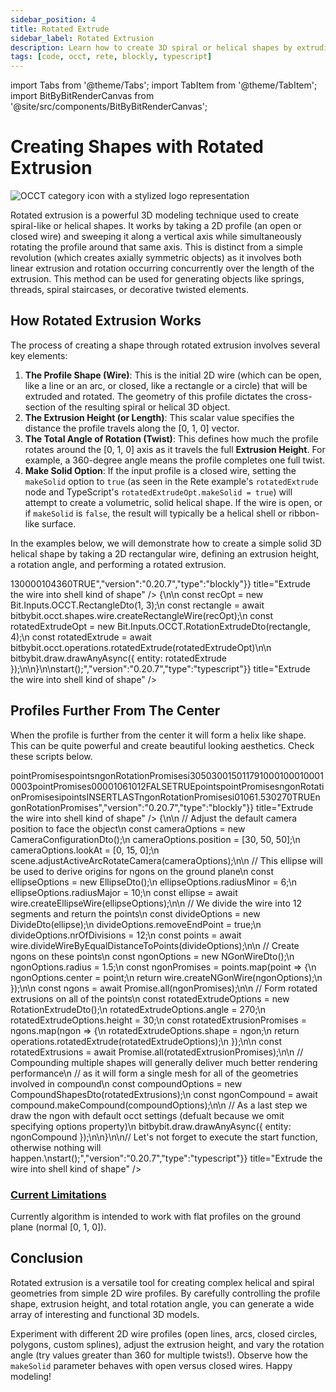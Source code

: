 ```yaml
---
sidebar_position: 4
title: Rotated Extrude
sidebar_label: Rotated Extrusion
description: Learn how to create 3D spiral or helical shapes by extruding a 2D wire profile along an axis while rotating it.
tags: [code, occt, rete, blockly, typescript]
---
```


import Tabs from '@theme/Tabs';
import TabItem from '@theme/TabItem';
import BitByBitRenderCanvas from '@site/src/components/BitByBitRenderCanvas';

# Creating Shapes with Rotated Extrusion

<img 
  class="category-icon-small" 
  src="https://s.bitbybit.dev/assets/icons/white/occt-icon.svg" 
  alt="OCCT category icon with a stylized logo representation" 
  title="OCCT category icon" />

Rotated extrusion is a powerful 3D modeling technique used to create spiral-like or helical shapes. It works by taking a 2D profile (an open or closed wire) and sweeping it along a vertical axis while simultaneously rotating the profile around that same axis. This is distinct from a simple revolution (which creates axially symmetric objects) as it involves both linear extrusion and rotation occurring concurrently over the length of the extrusion. This method can be used for generating objects like springs, threads, spiral staircases, or decorative twisted elements.

## How Rotated Extrusion Works
The process of creating a shape through rotated extrusion involves several key elements:

1.  **The Profile Shape (Wire)**: This is the initial 2D wire (which can be open, like a line or an arc, or closed, like a rectangle or a circle) that will be extruded and rotated. The geometry of this profile dictates the cross-section of the resulting spiral or helical 3D object.
3.  **The Extrusion Height (or Length)**: This scalar value specifies the distance the profile travels along the [0, 1, 0] vector.
4.  **The Total Angle of Rotation (Twist)**: This defines how much the profile rotates around the [0, 1, 0] axis as it travels the full **Extrusion Height**. For example, a 360-degree angle means the profile completes one full twist.
5.  **Make Solid Option**: If the input profile is a closed wire, setting the `makeSolid` option to `true` (as seen in the Rete example's `rotatedExtrude` node and TypeScript's `rotatedExtrudeOpt.makeSolid = true`) will attempt to create a volumetric, solid helical shape. If the wire is open, or if `makeSolid` is `false`, the result will typically be a helical shell or ribbon-like surface.

In the examples below, we will demonstrate how to create a simple solid 3D helical shape by taking a 2D rectangular wire, defining an extrusion height, a rotation angle, and performing a rotated extrusion.

<Tabs>
<TabItem value="rete" label="Rete">
    <BitByBitRenderCanvas
    requireManualStart={true}
    script={{"script":"{\"id\":\"rete-v2-json\",\"nodes\":{\"b81c269e01ad99bf\":{\"id\":\"b81c269e01ad99bf\",\"name\":\"bitbybit.occt.operations.rotatedExtrude\",\"customName\":\"rotated extrude\",\"async\":true,\"drawable\":true,\"data\":{\"genericNodeData\":{\"hide\":false,\"oneOnOne\":false,\"flatten\":0,\"forceExecution\":false},\"height\":4,\"angle\":360,\"makeSolid\":true},\"inputs\":{\"shape\":{\"connections\":[{\"node\":\"3b59b158c5f9e707\",\"output\":\"result\",\"data\":{}}]}},\"position\":[1000.85546875,374.42578125]},\"3b59b158c5f9e707\":{\"id\":\"3b59b158c5f9e707\",\"name\":\"bitbybit.occt.shapes.wire.createRectangleWire\",\"customName\":\"rectangle wire\",\"async\":true,\"drawable\":true,\"data\":{\"genericNodeData\":{\"hide\":false,\"oneOnOne\":false,\"flatten\":0,\"forceExecution\":false},\"width\":1,\"length\":3,\"center\":[0,0,0],\"direction\":[0,1,0]},\"inputs\":{},\"position\":[590.111628276491,367.01635289835633]}}}","version":"0.20.7","type":"rete"}}
    title="Rotated Extrude"
    />
</TabItem>
<TabItem value="blockly" label="Blockly">
  <BitByBitRenderCanvas
    requireManualStart={true}
    script={{"script":"<xml xmlns=\"https://developers.google.com/blockly/xml\"><block type=\"bitbybit.draw.drawAnyAsyncNoReturn\" id=\"BWkO[mpA[k%*`WcS0D-I\" x=\"430\" y=\"269\"><value name=\"Entity\"><block type=\"bitbybit.occt.operations.rotatedExtrude\" id=\"b;GP0xWv4@@%b1+Jjy)*\"><value name=\"Shape\"><block type=\"bitbybit.occt.shapes.wire.createRectangleWire\" id=\"l}c#+NcBzKg2|7~[Wtz2\"><value name=\"Width\"><block type=\"math_number\" id=\"K,;T)c:|m*NX`p/KSL^b\"><field name=\"NUM\">1</field></block></value><value name=\"Length\"><block type=\"math_number\" id=\"kNkAB)J,hXVgVOZREDfF\"><field name=\"NUM\">3</field></block></value><value name=\"Center\"><block type=\"bitbybit.point.pointXYZ\" id=\"gGsDV%R7pEqVUV)]Ak=!\"><value name=\"X\"><block type=\"math_number\" id=\"9pVY4OAE0=K)Jow-RlN`\"><field name=\"NUM\">0</field></block></value><value name=\"Y\"><block type=\"math_number\" id=\"x)/u`9kUBOlNiT:`!/m#\"><field name=\"NUM\">0</field></block></value><value name=\"Z\"><block type=\"math_number\" id=\"rE[P-M97-1wJY.rX8uu2\"><field name=\"NUM\">0</field></block></value></block></value><value name=\"Direction\"><block type=\"bitbybit.vector.vectorXYZ\" id=\"LUEU*S0,;rY]ou)ec|i~\"><value name=\"X\"><block type=\"math_number\" id=\"T+]$#i1C1Xf0qK=},Y}$\"><field name=\"NUM\">0</field></block></value><value name=\"Y\"><block type=\"math_number\" id=\"n@zY(8TAWfo_]gPsc9^7\"><field name=\"NUM\">1</field></block></value><value name=\"Z\"><block type=\"math_number\" id=\"rbwM(a%i8}!~aI!/vgyt\"><field name=\"NUM\">0</field></block></value></block></value></block></value><value name=\"Height\"><block type=\"math_number\" id=\"wLOt8HP9jS_pJ_7[y`aG\"><field name=\"NUM\">4</field></block></value><value name=\"Angle\"><block type=\"math_number\" id=\"idq9Z3%l9Wu!XT1_q|aT\"><field name=\"NUM\">360</field></block></value><value name=\"MakeSolid\"><block type=\"logic_boolean\" id=\"-BD@,[8}Z?2AU*q@~AR7\"><field name=\"BOOL\">TRUE</field></block></value></block></value></block></xml>","version":"0.20.7","type":"blockly"}}
    title="Extrude the wire into shell kind of shape"
    />
</TabItem>
<TabItem value="typescript" label="TypeScript">
<BitByBitRenderCanvas
    requireManualStart={true}
    script={{"script":"const start = async () => {\n\n    const recOpt = new Bit.Inputs.OCCT.RectangleDto(1, 3);\n    const rectangle = await bitbybit.occt.shapes.wire.createRectangleWire(recOpt);\n    const rotatedExtrudeOpt = new Bit.Inputs.OCCT.RotationExtrudeDto(rectangle, 4);\n    const rotatedExtrude = await bitbybit.occt.operations.rotatedExtrude(rotatedExtrudeOpt)\n\n    bitbybit.draw.drawAnyAsync({ entity: rotatedExtrude });\n\n}\n\nstart();","version":"0.20.7","type":"typescript"}}
    title="Extrude the wire into shell kind of shape"
    />
</TabItem>
</Tabs>

## Profiles Further From The Center

When the profile is further from the center it will form a helix like shape. This can be quite powerful and create beautiful looking aesthetics. Check these scripts below.

<Tabs>
<TabItem value="rete" label="Rete">
    <BitByBitRenderCanvas
    requireManualStart={true}
    script={{"script":"{\"id\":\"rete-v2-json\",\"nodes\":{\"2a178330a72730f1\":{\"id\":\"2a178330a72730f1\",\"name\":\"bitbybit.occt.operations.rotatedExtrude\",\"customName\":\"rotated extrude\",\"async\":true,\"drawable\":true,\"data\":{\"genericNodeData\":{\"hide\":true,\"oneOnOne\":false,\"flatten\":0,\"forceExecution\":false},\"height\":30,\"angle\":270,\"makeSolid\":true},\"inputs\":{\"shape\":{\"connections\":[{\"node\":\"9f969594b0cf6f40\",\"output\":\"result\",\"data\":{}}]}},\"position\":[1048.917561518481,99.26741917649946]},\"9f969594b0cf6f40\":{\"id\":\"9f969594b0cf6f40\",\"name\":\"bitbybit.occt.shapes.wire.createNGonWire\",\"customName\":\"ngon wire\",\"async\":true,\"drawable\":true,\"data\":{\"genericNodeData\":{\"hide\":true,\"oneOnOne\":false,\"flatten\":0,\"forceExecution\":false},\"center\":[0,0,0],\"direction\":[0,1,0],\"nrCorners\":10,\"radius\":1.5},\"inputs\":{\"center\":{\"connections\":[{\"node\":\"3a3daa50670b0170\",\"output\":\"result\",\"data\":{}}]}},\"position\":[681.4368917567588,98.75263851654029]},\"b9686ed54db82b31\":{\"id\":\"b9686ed54db82b31\",\"name\":\"bitbybit.occt.shapes.wire.createEllipseWire\",\"customName\":\"ellipse wire\",\"async\":true,\"drawable\":true,\"data\":{\"genericNodeData\":{\"hide\":true,\"oneOnOne\":false,\"flatten\":0,\"forceExecution\":false},\"center\":[0,0,0],\"direction\":[0,1,0],\"radiusMinor\":6,\"radiusMajor\":10},\"inputs\":{},\"position\":[-405.4059203757722,100.09558335851492]},\"50ac968a2267e242\":{\"id\":\"50ac968a2267e242\",\"name\":\"bitbybit.occt.shapes.wire.divideWireByEqualDistanceToPoints\",\"customName\":\"divide wire by equal distance to points\",\"async\":true,\"drawable\":true,\"data\":{\"genericNodeData\":{\"hide\":true,\"oneOnOne\":false,\"flatten\":0,\"forceExecution\":false},\"nrOfDivisions\":12,\"removeStartPoint\":false,\"removeEndPoint\":true},\"inputs\":{\"shape\":{\"connections\":[{\"node\":\"b9686ed54db82b31\",\"output\":\"result\",\"data\":{}}]}},\"position\":[-43.11135880446045,99.30732643142413]},\"3a3daa50670b0170\":{\"id\":\"3a3daa50670b0170\",\"name\":\"bitbybit.lists.flatten\",\"customName\":\"flatten\",\"data\":{\"nrLevels\":1},\"inputs\":{\"list\":{\"connections\":[{\"node\":\"50ac968a2267e242\",\"output\":\"result\",\"data\":{}}]}},\"position\":[317.43152070664985,140.10402442188126]},\"cf557032f1c85ae6\":{\"id\":\"cf557032f1c85ae6\",\"name\":\"bitbybit.occt.shapes.compound.makeCompound\",\"customName\":\"make compound\",\"async\":true,\"drawable\":true,\"data\":{\"genericNodeData\":{\"hide\":false,\"oneOnOne\":false,\"flatten\":0,\"forceExecution\":false}},\"inputs\":{\"shapes\":{\"connections\":[{\"node\":\"41273b74cff6013f\",\"output\":\"list\",\"data\":{}}]}},\"position\":[1787.5233904608274,100.3102983195994]},\"41273b74cff6013f\":{\"id\":\"41273b74cff6013f\",\"name\":\"bitbybit.lists.createList\",\"customName\":\"create list\",\"data\":{},\"inputs\":{\"listElements\":{\"connections\":[{\"node\":\"2a178330a72730f1\",\"output\":\"result\",\"data\":{}}]}},\"position\":[1417.6402186250577,140.08080278569008]},\"f5a25c4870f08e58\":{\"id\":\"f5a25c4870f08e58\",\"name\":\"bitbybit.babylon.scene.adjustActiveArcRotateCamera\",\"customName\":\"adjust active arc rotate camera\",\"async\":false,\"drawable\":false,\"data\":{\"genericNodeData\":{\"hide\":false,\"oneOnOne\":false,\"flatten\":0,\"forceExecution\":false},\"position\":[10,10,10],\"lookAt\":[0,0,0],\"lowerBetaLimit\":1,\"upperBetaLimit\":179,\"angularSensibilityX\":1000,\"angularSensibilityY\":1000,\"maxZ\":1000,\"panningSensibility\":1000,\"wheelPrecision\":3},\"inputs\":{\"lookAt\":{\"connections\":[{\"node\":\"b598b77e334923e8\",\"output\":\"result\",\"data\":{}}]},\"position\":{\"connections\":[{\"node\":\"02f6cb1875fcb3b0\",\"output\":\"result\",\"data\":{}}]}},\"position\":[-401.10121599018737,503.67305401118836]},\"b598b77e334923e8\":{\"id\":\"b598b77e334923e8\",\"name\":\"bitbybit.vector.vectorXYZ\",\"customName\":\"vector xyz\",\"async\":false,\"drawable\":true,\"data\":{\"genericNodeData\":{\"hide\":true,\"oneOnOne\":false,\"flatten\":0,\"forceExecution\":false},\"x\":0,\"y\":15,\"z\":0},\"inputs\":{},\"position\":[-982.1348053948486,687.8467720151841]},\"02f6cb1875fcb3b0\":{\"id\":\"02f6cb1875fcb3b0\",\"name\":\"bitbybit.vector.vectorXYZ\",\"customName\":\"vector xyz\",\"async\":false,\"drawable\":true,\"data\":{\"genericNodeData\":{\"hide\":true,\"oneOnOne\":false,\"flatten\":0,\"forceExecution\":false},\"x\":30,\"y\":50,\"z\":30},\"inputs\":{},\"position\":[-976.7459224056403,354.88193439985156]}}}","version":"0.20.7","type":"rete"}}
    title="Rotated Extrude Multiple Profiles"
    />
</TabItem>
<TabItem value="blockly" label="Blockly">
  <BitByBitRenderCanvas
    requireManualStart={true}
    script={{"script":"<xml xmlns=\"https://developers.google.com/blockly/xml\"><variables><variable id=\"[ePn3YDgUxp(6jvgtc^%\">pointPromises</variable><variable id=\"N~r?iLtkz{1P+j9_F_.;\">points</variable><variable id=\"#lFFf=PrmJ(s52I9+mXd\">ngonRotationPromises</variable><variable id=\"pOreDzs^|:kJeR;cd8`Y\">i</variable></variables><block type=\"bitbybit.babylon.scene.adjustActiveArcRotateCamera\" id=\"w:k+)AYYK:7xupkSxBW=\" x=\"-479\" y=\"-1129\"><value name=\"Position\"><block type=\"bitbybit.point.pointXYZ\" id=\"SV4qVE0F]isda?4Q6}o6\"><value name=\"X\"><block type=\"math_number\" id=\"(Us@:mLfm^[cXgFG2D8U\"><field name=\"NUM\">30</field></block></value><value name=\"Y\"><block type=\"math_number\" id=\"/28/pJyIa9a,K@XK1^z6\"><field name=\"NUM\">50</field></block></value><value name=\"Z\"><block type=\"math_number\" id=\"}jsS/Dz[K9SA1f_Ix6gb\"><field name=\"NUM\">30</field></block></value></block></value><value name=\"LookAt\"><block type=\"bitbybit.point.pointXYZ\" id=\"-SBUvba}xnGUj4tffFmd\"><value name=\"X\"><block type=\"math_number\" id=\"qmOT=-|o`W7!@*SAd|-r\"><field name=\"NUM\">0</field></block></value><value name=\"Y\"><block type=\"math_number\" id=\"XH~E~fYdv1iE+_vE;Z_n\"><field name=\"NUM\">15</field></block></value><value name=\"Z\"><block type=\"math_number\" id=\"RX{ISy65E578PqhO]0M%\"><field name=\"NUM\">0</field></block></value></block></value><value name=\"LowerBetaLimit\"><block type=\"math_number\" id=\"A/{s2591jmwz$K_HG|+0\"><field name=\"NUM\">1</field></block></value><value name=\"UpperBetaLimit\"><block type=\"math_number\" id=\"u3lnSAKji4cG6qBs|sJI\"><field name=\"NUM\">179</field></block></value><value name=\"AngularSensibilityX\"><block type=\"math_number\" id=\"OG%9ZN$X*t{a@?da5OtK\"><field name=\"NUM\">1000</field></block></value><value name=\"AngularSensibilityY\"><block type=\"math_number\" id=\"71Uv^2J*OX;-DBO,7~C]\"><field name=\"NUM\">1000</field></block></value><value name=\"MaxZ\"><block type=\"math_number\" id=\"Vmd}b*+~pz`PoHGBK6F;\"><field name=\"NUM\">1000</field></block></value><value name=\"PanningSensibility\"><block type=\"math_number\" id=\"lxo?L}-F;X8b@nA]7s|X\"><field name=\"NUM\">1000</field></block></value><value name=\"WheelPrecision\"><block type=\"math_number\" id=\"cV/Irf{r87PRUrbJ@d{M\"><field name=\"NUM\">3</field></block></value><next><block type=\"base_time_async_context\" id=\"ryHl/lk5O)ODdw~2I_k0\"><statement name=\"Then\"><block type=\"variables_set\" id=\"[l7M%G:b8xM4{.0{p#+N\"><field name=\"VAR\" id=\"[ePn3YDgUxp(6jvgtc^%\">pointPromises</field><value name=\"VALUE\"><block type=\"bitbybit.occt.shapes.wire.divideWireByEqualDistanceToPoints\" id=\"PTZ{d{gl.C!E+*~4HeyR\"><value name=\"Shape\"><block type=\"bitbybit.occt.shapes.wire.createEllipseWire\" id=\"?,4hJG`CZ0.Nn@B}|`I2\"><value name=\"Center\"><block type=\"bitbybit.point.pointXYZ\" id=\"KmIv[taPzaHtwrEzE1a:\"><value name=\"X\"><block type=\"math_number\" id=\"Rc(K25~.z`Ma%VG98~PC\"><field name=\"NUM\">0</field></block></value><value name=\"Y\"><block type=\"math_number\" id=\"i=P(|[lU:^Sri[AWi@7l\"><field name=\"NUM\">0</field></block></value><value name=\"Z\"><block type=\"math_number\" id=\"XX:H+=G3tJV{3LE]_P$,\"><field name=\"NUM\">0</field></block></value></block></value><value name=\"Direction\"><block type=\"bitbybit.vector.vectorXYZ\" id=\"UZiXO.s}izjnRsjL8Iiu\"><value name=\"X\"><block type=\"math_number\" id=\"qKmnAkM*[p(cC.sen6fc\"><field name=\"NUM\">0</field></block></value><value name=\"Y\"><block type=\"math_number\" id=\"@--qKD$I@iJDxxJn,!F`\"><field name=\"NUM\">1</field></block></value><value name=\"Z\"><block type=\"math_number\" id=\"qGz;FKy(B9]$HKfNH:SS\"><field name=\"NUM\">0</field></block></value></block></value><value name=\"RadiusMinor\"><block type=\"math_number\" id=\"Tv]3=ZfI0PRB*25MZc=B\"><field name=\"NUM\">6</field></block></value><value name=\"RadiusMajor\"><block type=\"math_number\" id=\"SJEc4XLAkC5b.y^4d-$7\"><field name=\"NUM\">10</field></block></value></block></value><value name=\"NrOfDivisions\"><block type=\"math_number\" id=\"9TqK,:AnC}~]@;ZG.HRd\"><field name=\"NUM\">12</field></block></value><value name=\"RemoveStartPoint\"><block type=\"logic_boolean\" id=\"#cck;-I8RoX^5^+/f={C\"><field name=\"BOOL\">FALSE</field></block></value><value name=\"RemoveEndPoint\"><block type=\"logic_boolean\" id=\"CJX5/t(1Y4-:^+!NdUJ$\"><field name=\"BOOL\">TRUE</field></block></value></block></value><next><block type=\"variables_set\" id=\";m:LL@/VAt.a)9PTa%az\"><field name=\"VAR\" id=\"N~r?iLtkz{1P+j9_F_.;\">points</field><value name=\"VALUE\"><block type=\"base_time_await_return\" id=\"OGt!axl1ws5RM+.sZraK\"><value name=\"Promise\"><block type=\"variables_get\" id=\"U=JZvKMXo)e8;olhg*K1\"><field name=\"VAR\" id=\"[ePn3YDgUxp(6jvgtc^%\">pointPromises</field></block></value></block></value><next><block type=\"variables_set\" id=\"}[7q~y,oqJ*aK@^g@NQ{\"><field name=\"VAR\" id=\"#lFFf=PrmJ(s52I9+mXd\">ngonRotationPromises</field><value name=\"VALUE\"><block type=\"lists_create_with\" id=\"=6BHT(FV4ed?#ZEPXl@M\"><mutation items=\"0\"></mutation></block></value><next><block type=\"controls_forEach\" id=\"^?20|h8$S!9gs]v/,@s^\"><field name=\"VAR\" id=\"pOreDzs^|:kJeR;cd8`Y\">i</field><value name=\"LIST\"><block type=\"variables_get\" id=\"o%E:.[pzRdT3R/K4Q|7|\"><field name=\"VAR\" id=\"N~r?iLtkz{1P+j9_F_.;\">points</field></block></value><statement name=\"DO\"><block type=\"lists_setIndex\" id=\"E?TqU!17aap[_[:4*kRj\"><mutation at=\"false\"></mutation><field name=\"MODE\">INSERT</field><field name=\"WHERE\">LAST</field><value name=\"LIST\"><block type=\"variables_get\" id=\"8#3em6r-[f^z3ix(nY$(\"><field name=\"VAR\" id=\"#lFFf=PrmJ(s52I9+mXd\">ngonRotationPromises</field></block></value><value name=\"TO\"><block type=\"bitbybit.occt.operations.rotatedExtrude\" id=\"0P+~ra4,Ry@-TN*R6)rQ\"><value name=\"Shape\"><block type=\"bitbybit.occt.shapes.wire.createNGonWire\" id=\"4w{my{d6AZ.H]^cXWhY.\"><value name=\"Center\"><block type=\"variables_get\" id=\"ZH.,3QAkx2qn6RCAQEpt\"><field name=\"VAR\" id=\"pOreDzs^|:kJeR;cd8`Y\">i</field></block></value><value name=\"Direction\"><block type=\"bitbybit.vector.vectorXYZ\" id=\"TL3VH)/z@%B,Z~[C{-WJ\"><value name=\"X\"><block type=\"math_number\" id=\"e`:3LBeA1}CLSd15Yh32\"><field name=\"NUM\">0</field></block></value><value name=\"Y\"><block type=\"math_number\" id=\"[HF5IDPI0#`Mn67qSlcu\"><field name=\"NUM\">1</field></block></value><value name=\"Z\"><block type=\"math_number\" id=\"it4uu8m;jjKHJxay0xIw\"><field name=\"NUM\">0</field></block></value></block></value><value name=\"NrCorners\"><block type=\"math_number\" id=\"]n}aT`LRVRpDgU|~0=d[\"><field name=\"NUM\">6</field></block></value><value name=\"Radius\"><block type=\"math_number\" id=\".zd*[SI0Z6YB4~uU!~zh\"><field name=\"NUM\">1.5</field></block></value></block></value><value name=\"Height\"><block type=\"math_number\" id=\"WL=?.u9yjld3Pu1D5aYI\"><field name=\"NUM\">30</field></block></value><value name=\"Angle\"><block type=\"math_number\" id=\"Yt?MPBji^tKG^D`}4TM$\"><field name=\"NUM\">270</field></block></value><value name=\"MakeSolid\"><block type=\"logic_boolean\" id=\"XA.YN_p{H$yxlt9!1D4D\"><field name=\"BOOL\">TRUE</field></block></value></block></value></block></statement><next><block type=\"bitbybit.draw.drawAnyAsyncNoReturn\" id=\"3hhfb)7}BFQ]ksLj.mp@\"><value name=\"Entity\"><block type=\"bitbybit.occt.shapes.compound.makeCompound\" id=\",+@`LA0-x`Pv5CAMF*(]\"><value name=\"Shapes\"><block type=\"variables_get\" id=\"fSZ1o(qB:0%04c!(h6=~\"><field name=\"VAR\" id=\"#lFFf=PrmJ(s52I9+mXd\">ngonRotationPromises</field></block></value></block></value></block></next></block></next></block></next></block></next></block></statement></block></next></block></xml>","version":"0.20.7","type":"blockly"}}
    title="Extrude the wire into shell kind of shape"
    />
</TabItem>
<TabItem value="typescript" label="TypeScript">
<BitByBitRenderCanvas
    requireManualStart={true}
    script={{"script":"// These destructured imports are optional, but convenient later on - option DTO's are classes\nconst { EllipseDto, RotationExtrudeDto, DivideDto, NGonWireDto, CompoundShapesDto } = Bit.Inputs.OCCT;\nconst { CameraConfigurationDto } = Bit.Inputs.BabylonScene;\n// These are parts of the bitbybit API that will be used in the script\nconst { wire, compound } = bitbybit.occt.shapes;\nconst { operations } = bitbybit.occt;\nconst { scene } = bitbybit.babylon;\n// Types need to be destructured one by one\ntype TopoDSWirePointer = Bit.Inputs.OCCT.TopoDSWirePointer;\n\n// Async definition of the start function where we can await on asynchronous CAD algorithms running inside the web workers\nconst start = async () => {\n\n    // Adjust the default camera position to face the object\n    const cameraOptions = new CameraConfigurationDto();\n    cameraOptions.position = [30, 50, 50];\n    cameraOptions.lookAt = [0, 15, 0];\n    scene.adjustActiveArcRotateCamera(cameraOptions);\n\n    // This ellipse will be used to derive origins for ngons on the ground plane\n    const ellipseOptions = new EllipseDto();\n    ellipseOptions.radiusMinor = 6;\n    ellipseOptions.radiusMajor = 10;\n    const ellipse = await wire.createEllipseWire(ellipseOptions);\n\n    // We divide the wire into 12 segments and return the points\n    const divideOptions = new DivideDto<TopoDSWirePointer>(ellipse);\n    divideOptions.removeEndPoint = true;\n    divideOptions.nrOfDivisions = 12;\n    const points = await wire.divideWireByEqualDistanceToPoints(divideOptions);\n\n    // Create ngons on these points\n    const ngonOptions = new NGonWireDto();\n    ngonOptions.radius = 1.5;\n    const ngonPromises = points.map(point => {\n        ngonOptions.center = point;\n        return wire.createNGonWire(ngonOptions);\n    });\n\n    const ngons = await Promise.all(ngonPromises);\n\n    // Form rotated extrusions on all of the points\n    const rotatedExtrudeOptions = new RotationExtrudeDto<TopoDSWirePointer>();\n    rotatedExtrudeOptions.angle = 270;\n    rotatedExtrudeOptions.height = 30;\n    const rotatedExtrusionPromises = ngons.map(ngon => {\n        rotatedExtrudeOptions.shape = ngon;\n        return operations.rotatedExtrude(rotatedExtrudeOptions);\n    });\n\n    const rotatedExtrusions = await Promise.all(rotatedExtrusionPromises);\n\n    // Compounding multiple shapes will generally deliver much better rendering performance\n    // as it will form a single mesh for all of the geometries involved in compound\n    const compoundOptions = new CompoundShapesDto(rotatedExtrusions);\n    const ngonCompound = await compound.makeCompound(compoundOptions);\n\n    // As a last step we draw the ngon with default occt settings (defualt because we omit specifying options property)\n    bitbybit.draw.drawAnyAsync({ entity: ngonCompound });\n\n}\n\n// Let's not forget to execute the start function, otherwise nothing will happen.\nstart();","version":"0.20.7","type":"typescript"}}
    title="Extrude the wire into shell kind of shape"
    />
</TabItem>
</Tabs>

### [Current Limitations](https://github.com/bitbybit-dev/bitbybit/issues/85)
Currently algorithm is intended to work with flat profiles on the ground plane (normal [0, 1, 0]).

## Conclusion

Rotated extrusion is a versatile tool for creating complex helical and spiral geometries from simple 2D wire profiles. By carefully controlling the profile shape, extrusion height, and total rotation angle, you can generate a wide array of interesting and functional 3D models.

Experiment with different 2D wire profiles (open lines, arcs, closed circles, polygons, custom splines), adjust the extrusion height, and vary the rotation angle (try values greater than 360 for multiple twists!). Observe how the `makeSolid` parameter behaves with open versus closed wires. Happy modeling!